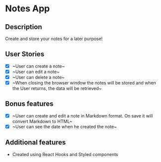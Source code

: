 # Notes App

## Description

Create and store your notes for a later purpose!

## User Stories

- [x] ~User can create a note~
- [x] ~User can edit a note~
- [x] ~User can delete a note~
- [x] ~When closing the browser window the notes will be stored and when the User returns, the data will be retrieved~

## Bonus features

- [x] ~User can create and edit a note in Markdown format. On save it will convert Markdown to HTML~
- [x] ~User can see the date when he created the note~

## Additional features

- Created using React Hooks and Styled components
